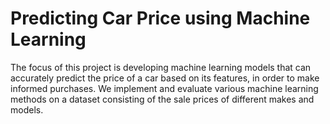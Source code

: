 # Predicting Car Price using Machine Learning

The focus of this project is developing machine learning models that can accurately predict the price of a car based on its features, in order to make informed purchases.
We implement and evaluate various machine learning methods on a dataset consisting of the sale prices of different makes and models.
